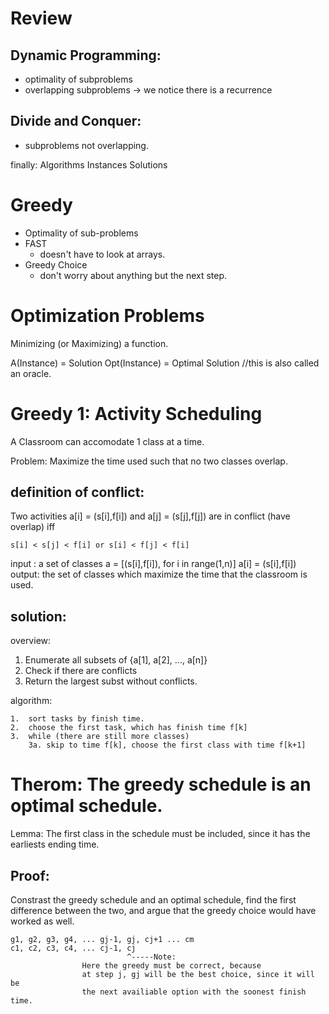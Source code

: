 Review
==

Dynamic Programming:
--
- optimality of subproblems
- overlapping subproblems
-> we notice there is a recurrence

Divide and Conquer:
--
- subproblems not overlapping.

finally:
Algorithms
Instances
Solutions

Greedy
====
- Optimality of sub-problems
- FAST
    - doesn't have to look at arrays.
- Greedy Choice
    - don't worry about anything but the next step.

Optimization Problems
=====
Minimizing (or Maximizing) a function.

A(Instance) = Solution
Opt(Instance) = Optimal Solution //this is also called an oracle.


Greedy 1: Activity Scheduling
====
A Classroom can accomodate 1 class at a time.


Problem: Maximize the time used such that no two classes overlap.


definition of conflict:
--
   Two activities a[i] = (s[i],f[i]) and a[j] = (s[j],f[j])
   are in conflict (have overlap) iff

    s[i] < s[j] < f[i] or s[i] < f[j] < f[i]

 input : a set of classes a = [(s[i],f[i]), for i in range(1,n)]
                      a[i] = (s[i],f[i])
 output: the set of classes which maximize the time that the classroom is used.

solution:
--
overview:
1.  Enumerate all subsets of {a[1], a[2], ..., a[n]}
2.  Check if there are conflicts
3.  Return the largest subst without conflicts.

algorithm:

    1.  sort tasks by finish time.
    2.  choose the first task, which has finish time f[k]
    3.  while (there are still more classes)
        3a. skip to time f[k], choose the first class with time f[k+1]


Therom: The greedy schedule is an optimal schedule.
====
Lemma:
The first class in the schedule must be included, since it has the earliests ending time.

Proof:
----
Constrast the greedy schedule and an optimal schedule, find the first difference between the two, and argue that the greedy choice would have worked as well.

    g1, g2, g3, g4, ... gj-1, gj, cj+1 ... cm
    c1, c2, c3, c4, ... cj-1, cj
                              ^-----Note:
                    Here the greedy must be correct, because
                    at step j, gj will be the best choice, since it will be
                    the next availiable option with the soonest finish time.
